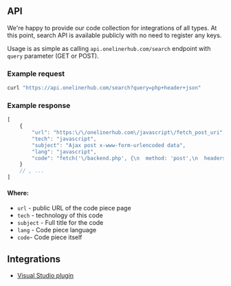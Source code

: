 ## API

We're happy to provide our code collection for integrations of all types. At this point, search API is available publicly with no need to register any keys.

Usage is as simple as calling `api.onelinerhub.com/search` endpoint with `query` parameter (GET or POST).

### Example request

```bash
curl "https://api.onelinerhub.com/search?query=php+header+json"
```

### Example response
```javascript
[
    {
        "url": "https:\/\/onelinerhub.com\/javascript\/fetch_post_uri",
        "tech": "javascript",
        "subject": "Ajax post x-www-form-urlencoded data",
        "lang": "javascript",
        "code": "fetch('\/backend.php', {\n  method: 'post',\n  headers: { 'Content-Type': 'application\/x-www-form-urlencoded;charset=UTF-8' },\n  body: 'var1=' + encodeURIComponent('Donald Trump :(') + '&amp;var2=123'\n}).then(function(r) {\n  return r.json();\n}).then(function(data) {\n  console.log(data);\n});"
    }
    // , ...
]
```

#### Where:
- `url` - public URL of the code piece page
- `tech` - technology of this code
- `subject` - Full title for the code
- `lang` - Code piece language
- `code`- Code piece itself


## Integrations
- [Visual Studio plugin](https://marketplace.visualstudio.com/items?itemName=pashkatrick.oneliner)
